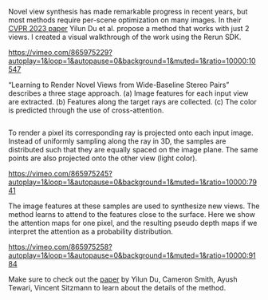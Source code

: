 <!--[metadata]
title = "Learning to Render Novel Views from Wide-Baseline Stereo Pairs"
source = "https://github.com/rerun-io/cross_attention_renderer/"
tags = ["2D", "3D", "view-synthesis", "time-series", "pinhole-camera"]
thumbnail = "https://static.rerun.io/widebaseline/7bee6a2a13ede34f06a962019080d0dc102707b5/480w.png"
thumbnail_dimensions = [480, 316]
-->


Novel view synthesis has made remarkable progress in recent years, but most methods require per-scene optimization on many images. In their [CVPR 2023 paper](https://openaccess.thecvf.com/content/CVPR2023/html/Du_Learning_To_Render_Novel_Views_From_Wide-Baseline_Stereo_Pairs_CVPR_2023_paper.html) Yilun Du et al. propose a method that works with just 2 views. I created a visual walkthrough of the work using the Rerun SDK.

https://vimeo.com/865975229?autoplay=1&loop=1&autopause=0&background=1&muted=1&ratio=10000:10547

“Learning to Render Novel Views from Wide-Baseline Stereo Pairs” describes a three stage approach. (a) Image features for each input view are extracted. (b) Features along the target rays are collected. (c) The color is predicted through the use of cross-attention.

<picture>
  <source media="(max-width: 480px)" srcset="https://static.rerun.io/widebaseline-overview/76d19a9bc9f4c101036577a747c029caa85fb95e/480w.png">
  <source media="(max-width: 768px)" srcset="https://static.rerun.io/widebaseline-overview/76d19a9bc9f4c101036577a747c029caa85fb95e/768w.png">
  <source media="(max-width: 1024px)" srcset="https://static.rerun.io/widebaseline-overview/76d19a9bc9f4c101036577a747c029caa85fb95e/1024w.png">
  <source media="(max-width: 1200px)" srcset="https://static.rerun.io/widebaseline-overview/76d19a9bc9f4c101036577a747c029caa85fb95e/1200w.png">
  <img src="https://static.rerun.io/widebaseline-overview/76d19a9bc9f4c101036577a747c029caa85fb95e/full.png" alt="">
</picture>

To render a pixel its corresponding ray is projected onto each input image. Instead of uniformly sampling along the ray in 3D, the samples are distributed such that they are equally spaced on the image plane. The same points are also projected onto the other view (light color).

https://vimeo.com/865975245?autoplay=1&loop=1&autopause=0&background=1&muted=1&ratio=10000:7941

The image features at these samples are used to synthesize new views. The method learns to attend to the features close to the surface. Here we show the attention maps for one pixel, and the resulting pseudo depth maps if we interpret the attention as a probability distribution.

https://vimeo.com/865975258?autoplay=1&loop=1&autopause=0&background=1&muted=1&ratio=10000:9184

Make sure to check out the [paper](https://openaccess.thecvf.com/content/CVPR2023/html/Du_Learning_To_Render_Novel_Views_From_Wide-Baseline_Stereo_Pairs_CVPR_2023_paper.html) by Yilun Du, Cameron Smith, Ayush Tewari, Vincent Sitzmann to learn about the details of the method.
